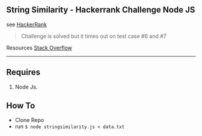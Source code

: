 
## String Similarity - Hackerrank Challenge Node JS
see [HackerRank](https://www.hackerrank.com/challenges/string-similarity/forum)
> Challenge is solved but it times out on test case #6 and #7

Resources [Stack Overflow](https://stackoverflow.com/questions/47203397/string-similarity-hacker-rank-help-node-js)

----
## Requires
1. Node Js.

## How To
* Clone Repo
* run ```$ node stringsimilarity.js < data.txt```
